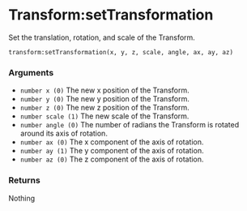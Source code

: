 <!--
category: reference
-->

Transform:setTransformation
===

Set the translation, rotation, and scale of the Transform.

    transform:setTransformation(x, y, z, scale, angle, ax, ay, az)

### Arguments

- `number x (0)` The new x position of the Transform.
- `number y (0)` The new y position of the Transform.
- `number z (0)` The new z position of the Transform.
- `number scale (1)` The new scale of the Transform.
- `number angle (0)` The number of radians the Transform is rotated around its axis of rotation.
- `number ax (0)` The x component of the axis of rotation.
- `number ay (1)` The y component of the axis of rotation.
- `number az (0)` The z component of the axis of rotation.

### Returns

Nothing
